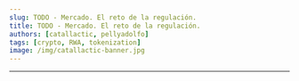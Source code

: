 ```yaml
---
slug: TODO - Mercado. El reto de la regulación.
title: TODO - Mercado. El reto de la regulación.
authors: [catallactic, pellyadolfo]
tags: [crypto, RWA, tokenization]
image: /img/catallactic-banner.jpg
---
```

---



